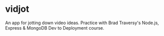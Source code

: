 # vidjot

An app for jotting down video ideas. Practice with Brad Traversy's Node.js, Express & MongoDB Dev to Deployment course.